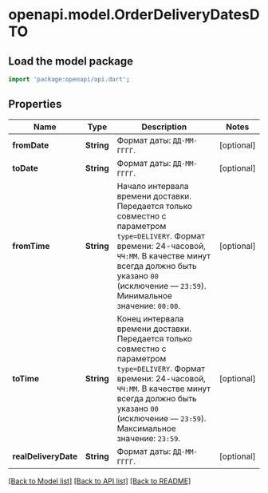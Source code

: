 # openapi.model.OrderDeliveryDatesDTO

## Load the model package
```dart
import 'package:openapi/api.dart';
```

## Properties
Name | Type | Description | Notes
------------ | ------------- | ------------- | -------------
**fromDate** | **String** | Формат даты: `ДД-ММ-ГГГГ`.  | [optional] 
**toDate** | **String** | Формат даты: `ДД-ММ-ГГГГ`.  | [optional] 
**fromTime** | **String** | Начало интервала времени доставки.  Передается только совместно с параметром `type=DELIVERY`.  Формат времени: 24-часовой, `ЧЧ:ММ`. В качестве минут всегда должно быть указано `00` (исключение — `23:59`).  Минимальное значение: `00:00`.  | [optional] 
**toTime** | **String** | Конец интервала времени доставки.  Передается только совместно с параметром `type=DELIVERY`.  Формат времени: 24-часовой, `ЧЧ:ММ`. В качестве минут всегда должно быть указано `00` (исключение — `23:59`).  Максимальное значение: `23:59`.  | [optional] 
**realDeliveryDate** | **String** | Формат даты: `ДД-ММ-ГГГГ`.  | [optional] 

[[Back to Model list]](../README.md#documentation-for-models) [[Back to API list]](../README.md#documentation-for-api-endpoints) [[Back to README]](../README.md)


